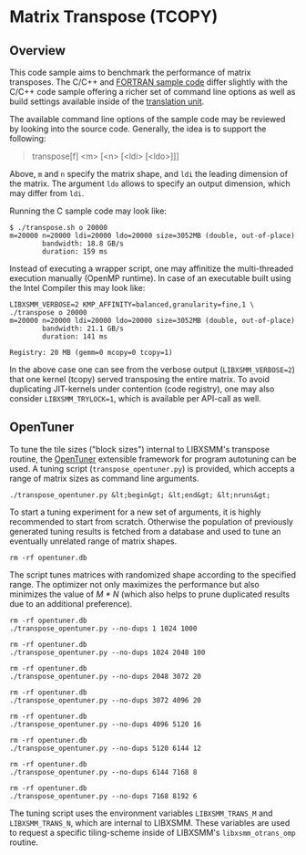 # Matrix Transpose (TCOPY)

## Overview
This code sample aims to benchmark the performance of matrix transposes. The C/C++ and [FORTRAN sample code](https://github.com/hfp/libxsmm/blob/master/samples/transpose/transpose.f) differ slightly with the C/C++ code sample offering a richer set of command line options as well as build settings available inside of the [translation unit](https://github.com/hfp/libxsmm/blob/master/samples/transpose/transpose.c).

The available command line options of the sample code may be reviewed by looking into the source code. Generally, the idea is to support the following:

> transpose[f]   &lt;m&gt;  [&lt;n&gt;  [&lt;ldi&gt;  [&lt;ldo&gt;]]]

Above, `m` and `n` specify the matrix shape, and `ldi` the leading dimension of the matrix. The argument `ldo` allows to specify an output dimension, which may differ from `ldi`.

Running the C sample code may look like:

```
$ ./transpose.sh o 20000
m=20000 n=20000 ldi=20000 ldo=20000 size=3052MB (double, out-of-place)
        bandwidth: 18.8 GB/s
        duration: 159 ms
```

Instead of executing a wrapper script, one may affinitize the multi-threaded execution manually (OpenMP runtime). In case of an executable built using the Intel Compiler this may look like:

```
LIBXSMM_VERBOSE=2 KMP_AFFINITY=balanced,granularity=fine,1 \
./transpose o 20000
m=20000 n=20000 ldi=20000 ldo=20000 size=3052MB (double, out-of-place)
        bandwidth: 21.1 GB/s
        duration: 141 ms

Registry: 20 MB (gemm=0 mcopy=0 tcopy=1)
```

In the above case one can see from the verbose output (`LIBXSMM_VERBOSE=2`) that one kernel (tcopy) served transposing the entire matrix. To avoid duplicating JIT-kernels under contention (code registry), one may also consider `LIBXSMM_TRYLOCK=1`, which is available per API-call as well.

## OpenTuner
To tune the tile sizes ("block sizes") internal to LIBXSMM's transpose routine, the [OpenTuner](http://opentuner.org/) extensible framework for program autotuning can be used. A tuning script (`transpose_opentuner.py`) is provided, which accepts a range of matrix sizes as command line arguments.

```
./transpose_opentuner.py &lt;begin&gt; &lt;end&gt; &lt;nruns&gt;
```

To start a tuning experiment for a new set of arguments, it is highly recommended to start from scratch. Otherwise the population of previously generated tuning results is fetched from a database and used to tune an eventually unrelated range of matrix shapes.

```
rm -rf opentuner.db
```

The script tunes matrices with randomized shape according to the specified range. The optimizer not only maximizes the performance but also minimizes the value of *M&#160;\*&#160;N* (which also helps to prune duplicated results due to an additional preference).

```
rm -rf opentuner.db
./transpose_opentuner.py --no-dups 1 1024 1000

rm -rf opentuner.db
./transpose_opentuner.py --no-dups 1024 2048 100

rm -rf opentuner.db
./transpose_opentuner.py --no-dups 2048 3072 20

rm -rf opentuner.db
./transpose_opentuner.py --no-dups 3072 4096 20

rm -rf opentuner.db
./transpose_opentuner.py --no-dups 4096 5120 16

rm -rf opentuner.db
./transpose_opentuner.py --no-dups 5120 6144 12

rm -rf opentuner.db
./transpose_opentuner.py --no-dups 6144 7168 8

rm -rf opentuner.db
./transpose_opentuner.py --no-dups 7168 8192 6
```

The tuning script uses the environment variables `LIBXSMM_TRANS_M` and `LIBXSMM_TRANS_N`, which are internal to LIBXSMM. These variables are used to request a specific tiling-scheme inside of LIBXSMM's `libxsmm_otrans_omp` routine.

